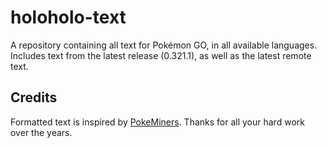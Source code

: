 # holoholo-text
A repository containing all text for Pokémon GO, in all available languages.  
Includes text from the latest release (0.321.1), as well as the latest remote text.

## Credits
Formatted text is inspired by [PokeMiners](https://github.com/PokeMiners). Thanks for all your hard work over the years.